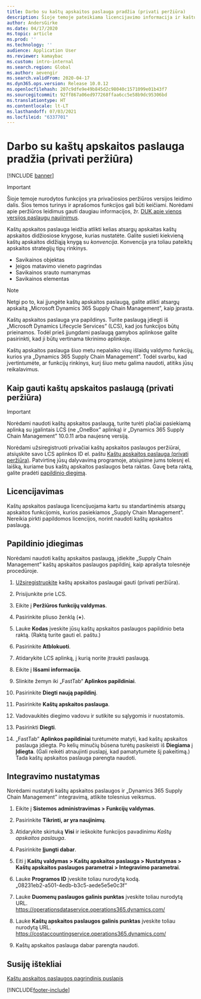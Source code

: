 ```yaml
---
title: Darbo su kaštų apskaitos paslauga pradžia (privati peržiūra)
description: Šioje temoje pateikiama licencijavimo informacija ir kaštų apskaitos paslaugos diegimo instrukcijos.
author: AndersGirke
ms.date: 04/17/2020
ms.topic: article
ms.prod: ''
ms.technology: ''
audience: Application User
ms.reviewer: kamaybac
ms.custom: intro-internal
ms.search.region: Global
ms.author: aevengir
ms.search.validFrom: 2020-04-17
ms.dyn365.ops.version: Release 10.0.12
ms.openlocfilehash: 207c9dfe9e49b845d2c98040c1571099e01b43f7
ms.sourcegitcommit: 92ff867a06ed977268ffaa6cc5e58b9dc95306bd
ms.translationtype: HT
ms.contentlocale: lt-LT
ms.lasthandoff: 07/03/2021
ms.locfileid: "6337701"
---
```

# <a name="get-started-with-the-cost-accounting-service-private-preview"></a>Darbo su kaštų apskaitos paslauga pradžia (privati peržiūra)

[!INCLUDE [banner](../includes/banner.md)]

> [!IMPORTANT]
> Šioje temoje nurodytos funkcijos yra privačiosios peržiūros versijos leidimo dalis. Šios temos turinys ir aprašomos funkcijos gali būti keičiami. Norėdami apie peržiūros leidimus gauti daugiau informacijos, žr. [DUK apie vienos versijos paslaugų naujinimus](../../fin-ops-core/fin-ops/get-started/one-version.md).

Kaštų apskaitos paslauga leidžia atlikti kelias atsargų apskaitas kaštų apskaitos didžiosiose knygose, kurias nustatėte. Galite susieti kiekvieną kaštų apskaitos didžiąją knygą su *konvencija*. Konvencija yra toliau pateiktų apskaitos strategijų tipų rinkinys.

- Savikainos objektas
- Įeigos matavimo vieneto pagrindas
- Savikainos srauto numanymas
- Savikainos elementas

> [!NOTE]
> Netgi po to, kai įjungėte kaštų apskaitos paslaugą, galite atlikti atsargų apskaitą „Microsoft Dynamics 365 Supply Chain Management”, kaip įprasta.

Kaštų apskaitos paslauga yra papildinys. Turite paslaugą įdiegti iš „Microsoft Dynamics Lifecycle Services” (LCS), kad jos funkcijos būtų prieinamos. Todėl prieš įjungdami paslaugą gamybos aplinkose galite pasirinkti, kad ji būtų vertinama tikrinimo aplinkoje.

Kaštų apskaitos paslauga šiuo metu nepalaiko visų išlaidų valdymo funkcijų, kurios yra „Dynamics 365 Supply Chain Management”. Todėl svarbu, kad įvertintumėte, ar funkcijų rinkinys, kurį šiuo metu galima naudoti, atitiks jūsų reikalavimus.

## <a name="how-to-get-the-cost-accounting-service-private-preview"></a><a name="sign-up"></a>Kaip gauti kaštų apskaitos paslaugą (privati peržiūra)

> [!IMPORTANT]
> Norėdami naudoti kaštų apskaitos paslaugą, turite turėti plačiai pasiekiamą aplinką su įgalintais LCS (ne „OneBox” aplinką) ir „Dynamics 365 Supply Chain Management” 10.0.11 arba naujesnę versiją.

Norėdami užsiregistruoti privačiai kaštų apskaitos paslaugos peržiūrai, atsiųskite savo LCS aplinkos ID el. paštu [Kaštų apskaitos paslauga (privati peržiūra)](mailto:aevengir@microsoft.com?subject=Cost%20accounting%20service%20%28private%20preview%29). Patvirtinę jūsų dalyvavimą programoje, atsiųsime jums tolesnį el. laišką, kuriame bus kaštų apskaitos paslaugos beta raktas. Gavę beta raktą, galite pradėti [papildinio diegimą](#install).

## <a name="licensing"></a>Licencijavimas

Kaštų apskaitos paslauga licencijuojama kartu su standartinėmis atsargų apskaitos funkcijomis, kurios pasiekiamos „Supply Chain Management”. Nereikia pirkti papildomos licencijos, norint naudoti kaštų apskaitos paslaugą.

## <a name="install-the-add-in"></a><a name="install"></a>Papildinio įdiegimas

Norėdami naudoti kaštų apskaitos paslaugą, įdiekite „Supply Chain Management” kaštų apskaitos paslaugos papildinį, kaip aprašyta tolesnėje procedūroje.

1. [Užsiregistruokite](#sign-up) kaštų apskaitos paslaugai gauti (privati peržiūra).

1. Prisijunkite prie LCS.

1. Eikite į **Peržiūros funkcijų valdymas**.

1. Pasirinkite pliuso ženklą (**+**).

1. Lauke **Kodas** įveskite jūsų kaštų apskaitos paslaugos papildinio beta raktą. (Raktą turite gauti el. paštu.)

1. Pasirinkite **Atblokuoti**.

1. Atidarykite LCS aplinką, į kurią norite įtraukti paslaugą.

1. Eikite į **Išsami informacija**.

1. Slinkite žemyn iki „FastTab“ **Aplinkos papildiniai**.

1. Pasirinkite **Diegti naują papildinį**.

1. Pasirinkite **Kaštų apskaitos paslauga**.

1. Vadovaukitės diegimo vadovu ir sutikite su sąlygomis ir nuostatomis.

1. Pasirinkti **Diegti**.

1. „FastTab” **Aplinkos papildiniai** turėtumėte matyti, kad kaštų apskaitos paslauga įdiegta. Po kelių minučių būsena turėtų pasikeisti iš **Diegiama** į **Įdiegta**. (Gali reikėti atnaujinti puslapį, kad pamatytumėte šį pakeitimą.) Tada kaštų apskaitos paslauga parengta naudoti.

## <a name="set-up-the-integration"></a>Integravimo nustatymas

Norėdami nustatyti kaštų apskaitos paslaugos ir „Dynamics 365 Supply Chain Management” integravimą, atlikite tolesnius veiksmus.

1. Eikite į **Sistemos administravimas > Funkcijų valdymas**.

1. Pasirinkite **Tikrinti, ar yra naujinimų**.

1. Atidarykite skirtuką **Visi** ir ieškokite funkcijos pavadinimu *Kaštų apskaitos paslauga*.

1. Pasirinkite **Įjungti dabar**.

1. Eiti į **Kaštų valdymas > Kaštų apskaitos paslauga > Nustatymas > Kaštų apskaitos paslaugos parametrai > Integravimo parametrai**.

1. Lauke **Programos ID** įveskite toliau nurodytą kodą.<br> „08231eb2-a501-4edb-b3c5-aede5e5e0c3f“

1. Lauke **Duomenų paslaugos galinis punktas** įveskite toliau nurodytą URL.<br>https://operationsdataservice.operations365.dynamics.com/

1. Lauke **Kaštų apskaitos paslaugos galinis punktas** įveskite toliau nurodytą URL.<br>https://costaccountingservice.operations365.dynamics.com/

1. Kaštų apskaitos paslauga dabar parengta naudoti.

## <a name="related-resources"></a>Susiję ištekliai

[Kaštų apskaitos paslaugos pagrindinis puslapis](cost-accounting-service-home.md)


[!INCLUDE[footer-include](../../includes/footer-banner.md)]